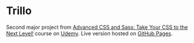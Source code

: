 # Trillo

Second major project from [Advanced CSS and Sass: Take Your CSS to the Next Level!](https://www.udemy.com/advanced-css-and-sass/learn/v4/overview "Udemy course page") course on [Udemy](https://www.udemy.com/ "Udemy frontpage"). Live version hosted on [GitHub Pages](https://musialp.github.io/trillo/ "Trillo").

